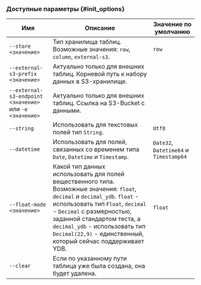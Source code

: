 ### Доступные параметры {#init_options}

Имя | Описание | Значение по умолчанию
---|---|---
`--store <значение>` | Тип хранилища таблиц. Возможные значения: `row`, `column`, `external-s3`. | `row`
`--external-s3-prefix <значение>` | Актуально только для внешних таблиц. Корневой путь к набору данных в S3-хранилище. |
`--external-s3-endpoint <значение>` или `-e <значение>` | Актуально только для внешних таблиц. Ссылка на S3-Bucket с данными. |
`--string` | Использовать для текстовых полей тип `String`. | `Utf8`
`--datetime` | Использовать для полей, связанных со временем типа `Date`, `Datetime` и `Timestamp`. | `Date32`, `Datetime64` и `Timestamp64`
`--float-mode <значение>` | Какой тип данных использовать для полей вещественного типа. Возможные значения: `float`, `decimal` и `decimal_ydb`. `float` - использовать тип `Float`, `decimal` - `Decimal` с размерностью, заданной стандартом теста, а `decimal_ydb` - использовать тип `Decimal(22,9)` - единственный, который сейчас поддерживает YDB. | `float`
`--clear` | Если по указанному пути таблица уже была создана, она будет удалена. |